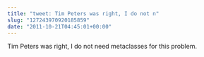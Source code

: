 ```yaml
---
title: "tweet: Tim Peters was right, I do not n"
slug: "127243970920185859"
date: "2011-10-21T04:45:01+00:00"
---
```

Tim Peters was right, I do not need metaclasses for this problem.